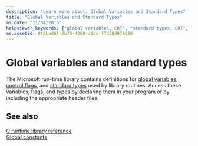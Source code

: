 ```yaml
---
description: "Learn more about: Global Variables and Standard Types"
title: "Global Variables and Standard Types"
ms.date: "11/04/2016"
helpviewer_keywords: ["global variables, CRT", "standard types, CRT", "standard types", "types [CRT]"]
ms.assetid: 8f8bad6f-2b78-4068-a0dc-77d58d978920
---
```

# Global variables and standard types

The Microsoft run-time library contains definitions for [global variables](./global-variables.md), [control flags](./control-flags.md), and [standard types](./standard-types.md) used by library routines. Access these variables, flags, and types by declaring them in your program or by including the appropriate header files.

## See also

[C runtime library reference](./c-run-time-library-reference.md)\
[Global constants](./global-constants.md)

